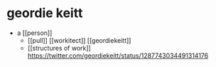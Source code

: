 # geordie keitt

- a [[person]]
  - [[pull]] [[workitect]] [[geordiekeitt]]
  - [[structures of work]] https://twitter.com/geordiekeitt/status/1287743034491314176

